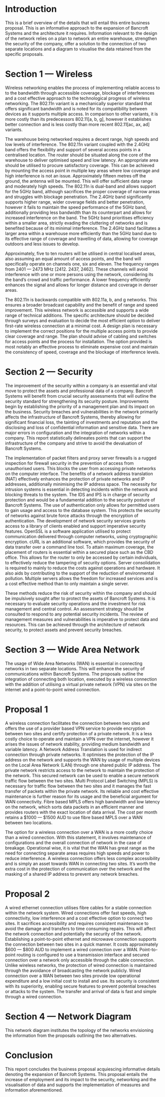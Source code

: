 # Introduction

This is a brief overview of the details that will entail this entire business proposal. This is
an informative approach to the expansion of Bancroft Systems and the architecture it
requires. Information relevant to the design of the network relies on a plan to network an
entire warehouse, strengthen the security of the company, offer a solution to the
connection of two separate locations and a diagram to visualise the data retained from the
specific proposals.

# Section 1 — Wireless

Wireless networking enables the process of implementing reliable access to to the
bandwidth through accessible coverage, blockage of interferences and a cost effective
approach to the technological progress of wireless networking. The 802.11n variant is a
mechanically superior standard that offers significant bandwidth and is noted for its
compatibility between devices as it supports multiple access. In comparison to other
variants, it is more costly than its predecessors 802.11[a, b, g], however it establishes better
connection and is less costly than more recent 802.11[ac, ax, ad] variants.

The warehouse being networked requires a decent range, high speeds and low levels of
interference. The 802.11n variant coupled with the 2.4GHz band offers the flexibility and
support of several access points in a centralised location. The router should be situated
along the core of the warehouse to deliver optimised speed and low latency. An
appropriate area should be utilised to procure satisfactory coverage. This can be achieved
by mounting the access point in multiple key areas where low coverage and high
interference is not an issue. Approximately fifteen metres off the ground, the antenna will
be mounted. This will offer sufficient data range and moderately high speeds.
The 802.11n is dual-band and allows support for the 5GHz band, although sacrifices the
proper coverage of narrow areas and struggles with blockage penetration. The 2.4GHz
band significantly supports higher range, wider coverage fields and better penetration,
however it fails to maintain the speed performance of the 5GHz band, additionally
providing less bandwidth than its counterpart and allows for increased interference on the
band. The 5GHz band prioritises efficiency within a smaller area, strictly evading the
cluttering of networks and is benefited because of its minimal interference. The 2.4GHz
band facilitates a larger area within a warehouse more efficiently than the 5GHz band due
to its effective range of coverage and travelling of data, allowing for coverage outdoors
and less issues to develop.

Approximately, five to ten routers will be utilised in central localised areas, also assuming
an equal amount of access points, and the band will specifically operate on channels one,
six and eleven. The frequency ranges from 2401 — 2473 MHz [2412. 2437, 2462]. These
channels will avoid interference with one or more persons using the network, considering
its the band’s crowd and traffic performance. A lower frequency efficiently enhances the
signal and allows for longer distance and coverage in denser areas.

The 802.11n is backwards compatible with 802.11a, b, and g networks. This ensures a
broader broadcast capability and the benefit of range and speed improvement. This
wireless network is accessible and supports a wide range of technical additions. The
specific architecture should be decided through surveys and evaluation to decide the most
efficient option to deliver first-rate wireless connection at a minimal cost. A design plan is
necessary to implement the correct positions for the multiple access points to provide clear
coverage and range. The plan should advise of cabling and switches for access points and
the process for installation. The option provided is most notably an effective process to
eliminate expensive cost and maintain the consistency of speed, coverage and the blockage
of interference levels.

# Section 2 — Security

The improvement of the security within a company is an essential and vital move to
protect the assets and professional data of a company. Bancroft Systems will benefit from
crucial security assessments that will outline the security standard for strengthening its
security posture. Improvements begin by establishing the priority of a management plan
and its impact on the business. Security breaches and vulnerabilities in the network
primarily affects the infrastructure of Bancroft Systems, thereby allowing for significant
financial loss, the tainting of investments and reputation and the disclosing and loss of
confidential information and sensitive data. There are major errors in configuration and
the integration of networks within a company. This report statistically delineates points
that can support the infrastructure of the company and strive to avoid the devaluation of
Bancroft Systems.

The implementation of packet filters and proxy server firewalls is a rugged inspection for
firewall security in the prevention of access from unauthorised users. This blocks the user
from accessing private networks on the computer interface. The benefits of a network
address translation (NAT) effectively enhances the protection of private networks and IP
addresses, additionally minimising the IP address space. The necessity for intrusion
systems is essential in detecting incidents within the network and blocking threats to the
system. The IDS and IPS is in charge of security protection and would be a fundamental
addition to the security posture of Bancroft Systems. The use of authentication only allows
for permitted users to gain usage and access to the database system. This protects the
security of networks against brute force attacks through the encryption of authentication.
The development of network security services grants access to a library of clients enabled
and support imperative security features. OpenSSL is a software application utilised to
protect communication delivered through computer networks, using cryptographic
encryption. cURL is an additional software, which provides the security of data transfer
over a command line tool. To attain maximum coverage, the placement of routers is
essential within a secured place such as the CBD office. This allows for the router to only
be accessed by certain individuals, to effectively reduce the tampering of security options.
Server consolidation is required to mainly to reduce the costs against operations and
hardware. It also aids by contributing to the support of the reduction of environmental pollution. Multiple servers allows the freedom for increased services and is a cost effective
method than to only maintain a single server.

These methods reduce the risk of security within the company and should be impulsively
sought after to protect the assets of Bancroft Systems. It is necessary to evaluate security
operations and the investment for risk management and central control. An assessment
strategy should be consulted to respond to any potential security incidents. The review of
management measures and vulnerabilities is imperative to protect data and resources.
This can be achieved through the architecture of network security, to protect assets and
prevent security breaches.

# Section 3 — Wide Area Network

The usage of Wide Area Networks (WAN) is essential in connecting networks in two
separate locations. This will enhance the security of communications within Bancroft
Systems. The proposals outline the integration of connecting both location, executed by a
wireless connection with the addition of utilising a virtual private network (VPN) via sites
on the internet and a point-to-point wired connection.

# Proposal 1

A wireless connection facilitates the connection between two sites and offers the use of a
provider based VPN service to provide encryption between two sites and certify
protection of a private network. It is a less costly choice to operate and maintain a VPN
over the internet, however it arises the issues of network stability, providing medium
bandwidth and variable latency. A Network Address Translation is used for indirect
connection through private networks. It optimises the protection of the IP address on the
network and supports the WAN by usage of multiple devices on the Local Area Network
(LAN) through one shared public IP address. The private network restricts access to the
network to maintain the protection of the network. This secured network can be used to
enable a secure network traffic flow between the two sites.
Multi Protocol Label Switching (MPLS) is necessary for traffic flow between the two sites
and it manages the fast transfer of packets within the private network. Its reliable and cost
effective maintenance is further reason for its usage and the beneficial argument for WAN
connectivity. Fibre based MPLS offers high bandwidth and low latency on the network,
which sorts data packets in an efficient manner and provides routers with the exact
location of data arrival. The cost per month retains a $1000 — $1500 AUD to use fibre
based MPLS over a WAN between two locations.

The option for a wireless connection over a WAN is a more costly choice than a wired
connection. With this statement, it involves maintenance of configurations and the overall
connection of network in the case of breakage. Operational wise, it is vital that the WAN
has great range as the need for connecting separate areas requires high speeds and power
to reduce interference. A wireless connection offers less complex accessibility and is simply
an asset towards WAN in connecting two sites. It’s worth the extra cost in the protection of
communication over the network and the masking of a shared IP address to prevent any
network breaches.

# Proposal 2

A wired ethernet connection utilises fibre cables for a stable connection within the network
system. Wired connections offer fast speeds, high connectivity, low interference and a cost
effective option to connect two sites. It sacrifices accessibility and requires consistent
maintenance to avoid the damage and transfers to time consuming repairs. This will affect
the network connection and potentially the security of the network.
Establishing a point-to-point ethernet and microwave connection supports the connection
between two sites in a quick manner. It costs approximately $600 — $800 AUD to
implement a wired connection over a WAN. Point-to-point routing is configured to use a
transmission interface and secured connection over a network only accessible through the
cable connection. Unlike wireless networks, the protection of wired connection is
maintained through the avoidance of broadcasting the network publicly.
Wired connection over a WAN between two sites provide low operational expenditure and
a low initial cost to install and use. Its security is consistent with its superiority, enabling
secure features to prevent potential breaches or attacks to the system. The transfer and
arrival of data is fast and simple through a wired connection.

# Section 4 — Network Diagram

This network diagram institutes the topology of the networks envisioning the information
from the proposals outlining the two alternatives.

# Conclusion

This report concludes the business proposal acquiescing informative details denoting the
expansion of Bancroft Systems. This proposal entails the increase of employment and its
impact to the security, networking and the visualisation of data and supports the
implementation of measures and information aforementioned.
